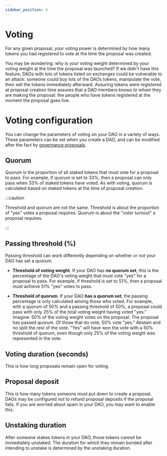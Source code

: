 ```yaml
---
sidebar_position: 4
---
```


# Voting

For any given proposal, your voting power is determined by how many
tokens you had registered to vote at the time the proposal was
created.

You may be wondering: why is your voting weight determined by your
voting weight at the time the proposal was launched? If we didn't have
this feature, DAOs with lots of tokens listed on exchanges could be
vulnerable to an attack: someone could buy lots of the DAOs tokens,
manipulate the vote, then sell the tokens immediately
afterward. Assuring tokens were registered at proposal creation time
assures that a DAO members knows _to whom_ they are making the
proposal: the people who have tokens registered at the moment the
proposal goes live.

# Voting configuration

You can change the parameters of voting on your DAO in a variety of
ways. These parameters can be set when you create a DAO, and can be
modified after the fact by [governance proposals](./governance-proposals).

## Quorum

Quorum is the proportion of all staked tokens that must vote for a
proposal to pass. For example, if quorum is set to 33%, then a
proposal can only pass when 33% of staked tokens have voted. As with
voting, quorum is calculated based on staked tokens at the time of
proposal creation.

:::caution

Threshold and quorum are not the same. Threshold is about the
proportion of "yes" votes a proposal requires. Quorum is about the
"voter turnout" a proposal requires.

:::

## Passing threshold (%)

Passing threshold can work differently depending on whether or not
your DAO has set a quorum.

- **Threshold of voting weight**. If your DAO has **no quorum set**,
  this is the percentage of the DAO's voting weight that must vote
  "yes" for a proposal to pass. For example, if threshold is set to
  51%, then a proposal must achieve 51% "yes" votes to pass.

- **Threshold of quorum**. If your DAO **has a quorum set**, the
  passing percentage is only calculated among those who voted. For
  example, with a quorum of 50% and a passing threshold of 50%, a
  proposal could pass with only 25% of the total voting weight having
  voted "yes." Imagine: 50% of the voting weight votes on the
  proposal. The proposal has passed quorum. Of those that do vote, 50%
  vote "yes." Abstain and no split the rest of the vote. "Yes" will
  have won the vote with a 50% threshold of quorum, even though only
  25% of the voting weight was represented in the vote.

## Voting duration (seconds)

This is how long proposals remain open for voting.

## Proposal deposit

This is how many tokens someone must put down to create a
proposal. DAOs may be configured _not_ to refund proposal deposits if
the proposal fails. If you are worried about spam in your DAO, you may
want to enable this.

## Unstaking duration

After someone stakes tokens in your DAO, those tokens cannot be
immediately unstaked. The duration for which they remain bonded after
intending to unstake is determined by the unstaking duration.
